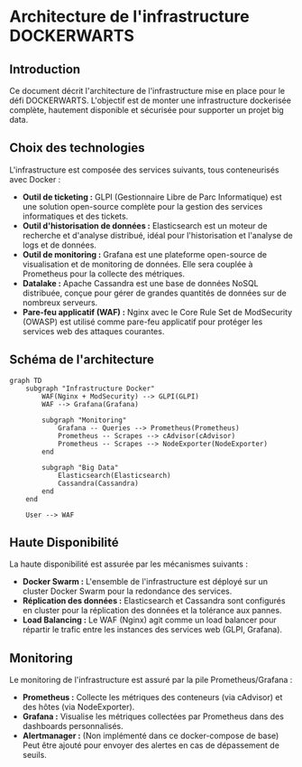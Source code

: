 # Architecture de l'infrastructure DOCKERWARTS

## Introduction

Ce document décrit l'architecture de l'infrastructure mise en place pour le défi DOCKERWARTS. L'objectif est de monter une infrastructure dockerisée complète, hautement disponible et sécurisée pour supporter un projet big data.

## Choix des technologies

L'infrastructure est composée des services suivants, tous conteneurisés avec Docker :

*   **Outil de ticketing :** GLPI (Gestionnaire Libre de Parc Informatique) est une solution open-source complète pour la gestion des services informatiques et des tickets.
*   **Outil d'historisation de données :** Elasticsearch est un moteur de recherche et d'analyse distribué, idéal pour l'historisation et l'analyse de logs et de données.
*   **Outil de monitoring :** Grafana est une plateforme open-source de visualisation et de monitoring de données. Elle sera couplée à Prometheus pour la collecte des métriques.
*   **Datalake :** Apache Cassandra est une base de données NoSQL distribuée, conçue pour gérer de grandes quantités de données sur de nombreux serveurs.
*   **Pare-feu applicatif (WAF) :** Nginx avec le Core Rule Set de ModSecurity (OWASP) est utilisé comme pare-feu applicatif pour protéger les services web des attaques courantes.

## Schéma de l'architecture

```mermaid
graph TD
    subgraph "Infrastructure Docker"
        WAF(Nginx + ModSecurity) --> GLPI(GLPI)
        WAF --> Grafana(Grafana)

        subgraph "Monitoring"
            Grafana -- Queries --> Prometheus(Prometheus)
            Prometheus -- Scrapes --> cAdvisor(cAdvisor)
            Prometheus -- Scrapes --> NodeExporter(NodeExporter)
        end

        subgraph "Big Data"
            Elasticsearch(Elasticsearch)
            Cassandra(Cassandra)
        end
    end

    User --> WAF
```

## Haute Disponibilité

La haute disponibilité est assurée par les mécanismes suivants :

*   **Docker Swarm :** L'ensemble de l'infrastructure est déployé sur un cluster Docker Swarm pour la redondance des services.
*   **Réplication des données :** Elasticsearch et Cassandra sont configurés en cluster pour la réplication des données et la tolérance aux pannes.
*   **Load Balancing :** Le WAF (Nginx) agit comme un load balancer pour répartir le trafic entre les instances des services web (GLPI, Grafana).

## Monitoring

Le monitoring de l'infrastructure est assuré par la pile Prometheus/Grafana :

*   **Prometheus :** Collecte les métriques des conteneurs (via cAdvisor) et des hôtes (via NodeExporter).
*   **Grafana :** Visualise les métriques collectées par Prometheus dans des dashboards personnalisés.
*   **Alertmanager :** (Non implémenté dans ce docker-compose de base) Peut être ajouté pour envoyer des alertes en cas de dépassement de seuils.

